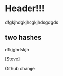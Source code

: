 <!-- TITLE: Steve's Wiki -->
<!-- SUBTITLE: A quick summary of Home -->

# Header!!!
dfgkjhdgkjhdgkjhdsgdgds

## two hashes
dfkjghdskjh

[Steve]

Github change
